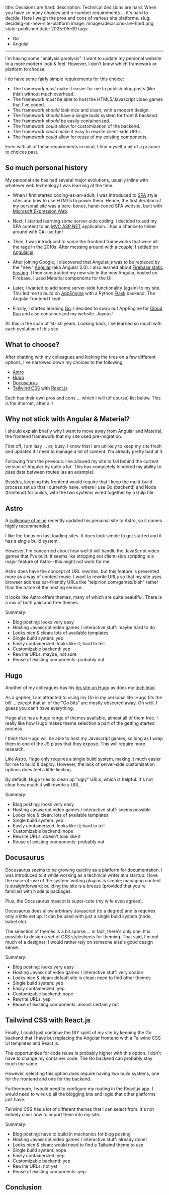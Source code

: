 title: Decisions are hard.
description: 
    Technical decisions are hard. When you have so many choices and n-number
    requirements ... it's hard to decide. Here I weigh the pros and cons of
    various site platforms.
slug: deciding-on-new-site-platform
image: /images/decisions-are-hard.png
state: published
date: 2025-05-09
tags:
- Go
- Angular

--------------------------------------------------------------------------------

I'm having some "analysis paralysis": I want to update my personal website to
a more modern look & feel. However, I don't know which framework or platform to
choose!

I do have some fairly simple requirements for this choice:

+ The framework _must_ make it easier for me to publish blog posts (like this!)
  without much overhead.
+ The framework _must_ be able to host the HTML5/Javascript video games that
  I've coded.
+ The framework _should_ look nice and clean, with a modern design.
+ The framework _should_ have a single build system for front & backend.
+ The framework _should_ be easily containerized.
+ The framework _could_ allow for customization of the backend.
+ The framework _could_ make it easy to rewrite client-side URLs.
+ The framework _could_ allow for reuse of my existing components.

Even with all of these requirements in mind, I find myself a bit of a prisoner
to choices past.

## So much personal history

My personal site has had several major evolutions, usually inline with whatever
web technology I was learning at the time.

+ When I first started coding-as-an-adult, I was introduced to [SPA][spa] style
  sites and how to use HTML5 to power them. Hence, the first iteration of my
  personal site was a bare-bones, hand-coded SPA website, built with
  [Microsoft Expression Web][expression].

+ Next, I started learning some server-side coding. I decided to add my SPA
  content to an [MVC ASP.NET][mvc] application. I had a chance to tinker around
  with C#--so fun!

+ Then, I was introduced to some the frontend frameworks that were all the
  rage in the 2010s. After messing around with a couple, I settled on
  [Angular.js][ngjs].

+ After joining Google, I discovered that Angular.js was to be replaced by
  the "new" [Angular][ng] (aka Angular 2.0). I also learned about
  [Firebase static hosting][firebase]. I then constructed my new site in
  the new Angular, hosted on Firebase. I used Material components for the UI.

+ Later, I wanted to add some server-side functionality (again) to my site.
  This led me to build on [AppEngine][ae] with a Python [Flask][flask] backend.
  The Angular frontend I kept.

+ Finally, I started learning [Go][go]. I decided to swap out AppEngine for
  [Cloud Run][run] and also containerized my website. Joyous!

All this in the span of 14-ish years. Looking back, I've learned so much with
each evolution of this site.

## What to choose?

After chatting with my colleagues and kicking the tires on a few different
options, I've narrowed down my choices to the following:

+ [Astro][astro]
+ [Hugo][hugo]
+ [Docusaurus][docusaurus]
+ [Tailwind CSS][tailwind] with [React.js][react]

Each has their own pros and cons  ... which I will (of course) list below. This
is the internet, after all!

## Why not stick with Angular & Material?

I should explain briefly why I want to move away from Angular and Material, the
frontend framework that my site used pre-migration.

First off, I am lazy ... er, busy. I know that I am unlikely to keep my site
fresh and updated if I need to manage a lot of content. I'm already pretty
bad at it.

Following from the previous: I've allowed my site to fall behind the current
version of Angular by quite a lot. This has completely hindered my ability to
pass data between routes (as an example).

Besides, keeping this frontend would require that I keep the multi-build
process set up that I currently have, where I use Go (backend) and Node 
(frontend) for builds, with the two systems wired together by a Gulp file.

## Astro

A [colleague of mine][casey] recently updated his personal site to Astro, so it
comes highly recommended.

I like the focus on fast loading sites. It does look simple to get started and
it has a single build system.

However, I'm concerned about how well it will handle the JavaScript video games
that I've built. It seems like stripping out client-side scripting is a major
feature of Astro--this might not work for me.

Astro does have the concept of URL rewrites, but this feature is presented more
as a way of content reuse. I want to rewrite URLs so that my site uses
browser address bar-friendly URLs like "telpirion.com/games/blah" rather than
the name of the hosting service.

It looks like Astro offers themes, many of which are quite beautiful. There is
a mix of both paid and free themes.

Summary:

+ Blog posting: looks very easy
+ Hosting Javascript video games / interactive stuff: maybe hard to do
+ Looks nice & clean: lots of available templates
+ Single build system: yep
+ Easily containerized: looks like it; hard to tell
+ Customizable backend: yep
+ Rewrite URLs: maybe, not sure
+ Reuse of existing components: probably not


## Hugo

Another of my colleagues has his [his site on Hugo][marc] as does my
[tech lead][adam].

As a gopher, I am attracted to using my Go in my personal life. Hugo fits the
bill ... except that all of the "Go bits" are mostly obscured away. Oh well,
I guess you can't have everything.

Hugo also has a huge range of themes available, almost all of them free. I
really like how Hugo makes theme selection a part of the getting started
process.

_I think_ that Hugo will be able to host my Javascript games, so long as I
wrap them in one of the JS pipes that they expose. This will require more
research.

Like Astro, Hugo only requires a single build system, making it much easier
for me to build & deploy. However, the lack of server-side customization
options does feel a little limiting.

By default, Hugo tries to clean up "ugly" URLs, which is helpful. It's not clear
how much it will rewrite a URL.

Summary:

+ Blog posting: looks very easy
+ Hosting Javascript video games / interactive stuff: seems possible
+ Looks nice & clean: lots of available templates
+ Single build system: yep
+ Easily containerized: looks like it; hard to tell
+ Customizable backend: nope
+ Rewrite URLs: doesn't look like it
+ Reuse of existing components: probably not

## Docusaurus

Docusaurus seems to be growing quickly as a platform for documentation. I 
was introduced to it while working as a technical writer at a startup. I love
the ease-of-use of the system: writing plugins is simple; managing content is
straightforward; building the site is a breeze (provided that you're familiar)
with Node.js packages.

Plus, the Docusaurus mascot is super-cute (my wife even agrees).

Docusaurus does allow arbitrary Javascript (to a degree) and is requires only
a little set up. It can be used with just a single build system (node, babel
etc). 

The selection of themes is a bit sparse ... in fact, there's only one. It
is possible to design a set of CSS stylesheets for theming. That said, I'm
not much of a designer; I would rather rely on someone else's good design
sense.

Summary:

+ Blog posting: looks very easy
+ Hosting Javascript video games / interactive stuff: very doable
+ Looks nice & clean: default site is clean; need to find other themes
+ Single build system: yep
+ Easily containerized: yep
+ Customizable backend: nope
+ Rewrite URLs: yep
+ Reuse of existing components: almost certainly not



## Tailwind CSS with React.js

Finally, I could just continue the DIY spirit of my site by keeping the Go
backend that I have but replacing the Angular frontend with a Tailwind CSS
UI templates and React.js. 

The opportunities for code reuse is probably higher with this option. I
don't have to change my container code. The Go backend can probably stay much
the same.

However, selecting this option does require having two build systems, one for
the frontend and one for the backend. 

Furthermore, I would need to configure my routing in the React.js app. I would
need to wire up all the blogging bits and logic that other platforms just have.

Tailwind CSS has a lot of different themes that I can select from. It's not
entirely clear how to import them into my site.

Summary:

+ Blog posting: have to build in mechanics for blog posting
+ Hosting Javascript video games / interactive stuff: already done!
+ Looks nice & clean: would need to find a Tailwind theme to use
+ Single build system: nope
+ Easily containerized: yep
+ Customizable backend: yep
+ Rewrite URLs: not yet
+ Reuse of existing components: yep

## Conclusion
 

[_spa]: https://en.wikipedia.org/wiki/Single-page_application
[adam]: https://adamross.dev/
[ae]: https://cloud.google.com/appengine/docs
[astro]: https://astro.build/
[casey]: https://caseywest.com/ai-driven-development-modernizing-a-decade-old-website-in-3-days/
[docusaurus]: https://docusaurus.io/
[expression]: https://en.wikipedia.org/wiki/Microsoft_Expression_Web
[firebase]: https://firebase.google.com/docs/hosting
[flask]: https://palletsprojects.com/p/flask/
[go]: https://golang.org/
[hugo]: https://gohugo.io/
[marc]: https://www.marcdougherty.com/
[mvc]: https://dotnet.microsoft.com/en-us/apps/aspnet/mvc
[ngjs]: https://angularjs.org/
[ng]: https://angular.dev/
[run]: https://cloud.google.com/run
[spa]: https://developer.mozilla.org/en-US/docs/Glossary/SPA
[tailwind]: https://tailwindcss.com/
[react]: https://reactjs.org/]